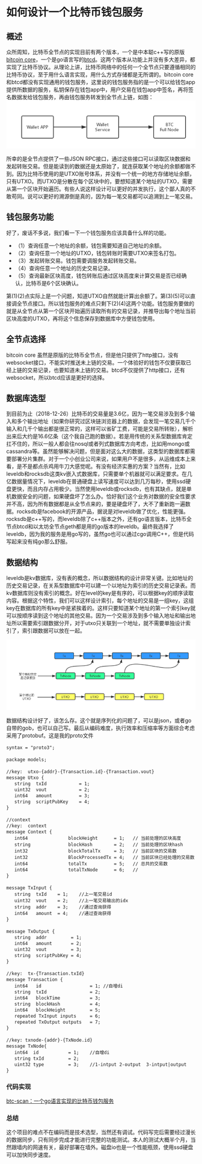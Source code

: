 # 如何设计一个比特币钱包服务

## 概述
众所周知，比特币全节点的实现目前有两个版本，一个是中本聪c++写的原版[bitcoin core](https://github.com/bitcoin/bitcoin)，一个是go语言写的[btcd](https://github.com/btcsuite/btcd)。这两个版本从功能上并没有多大差异，都实现了比特币协议。从理论上讲，比特币网络中的任何一个全节点只要遵循相同的比特币协议，至于用什么语言实现，用什么方式存储都是无所谓的。bitcoin core和btcd都没有实现通用的钱包服务，这里说的钱包服务指的是一个可以给钱包app提供所数据的服务，私钥保存在钱包app中，用户交易在钱包app中签名，再将签名数据发给钱包服务，再由钱包服务转发到全节点上链，如图：
 ![](https://raw.githubusercontent.com/liyue201/btc-wallet-service-design/master/btc-wallet.jpg)
 
所幸的是全节点提供了一些JSON RPC接口，通过这些接口可以读取区块数据和发起转账交易。但是能读到的数据还是太原始了，就连获取某个地址的余额都做不到。因为比特币使用的是UTXO账号体系，并没有一个统一的地方存储地址余额，只有UTXO。而UTXO是分散在每个区块中的，要想知道某个地址的UTXO，需要从第一个区块开始遍历。有些人说这样设计可以更好的并发执行，这个鄙人真的不敢苟同。说可以更好的溯源倒是真的，因为每一笔交易都可以追溯到上一笔交易。

## 钱包服务功能
好了，废话不多说，我们看一下一个钱包服务应该具备什么样的功能。

* （1）查询任意一个地址的余额，钱包需要知道自己地址的余额。
* （2）查询任意一个地址的UTXO，钱包转账时需要UTXO来签名打包。
* （3）发起转账交易。钱包需要调服务发起转账交易。
* （4）查询任意一个地址的历史交易记录。
* （5）查询最新区块高度，钱包转账后通过区块高度来计算交易是否已经确认，比特币是6个区块确认。

第(1)(2)点实际上是一个问题，知道UTXO自然就能计算出余额了。第(3)(5)可以直接调全节点接口。所以钱包服务的难点只剩下(2)(4)这两个功能。钱包服务要做的就是从全节点从第一个区块开始遍历读取所有的交易记录，并推导出每个地址当前区块高度的UTXO，再将这个信息保存到数据库中方便钱包使用。

## 全节点选择
bitcoin core 虽然是原版的比特币全节点，但是他只提供了http接口，没有websocket接口，不能实时推送未上链的交易。一个体验好的钱包不仅要获取已经上链的交易记录，也要知道未上链的交易。btcd不仅提供了http接口，还有websocket，所以btcd应该是更好的选择。

## 数据库选型
到目前为止（2018-12-26）比特币的交易量是3.6亿，因为一笔交易涉及到多个输入和多个输出地址（如果你研究过区块链浏览器上的数据，会发现一笔交易几千个输入和几千个输出都是很正常的，这样可以省矿工费，可能是交易所转账），解析出来后大约是16.6亿条（这个我自己跑的数据）。若是用传统的关系型数据库肯定扛不住的，所以一般人都会往nosql或者列式数据库方向考虑，比如用mongo或cassandra等。虽然能够解决问题，但是面对这么大的数据，这类型的数据库都需要部署分片集群。对于一个小创业公司来说，如果用户不是很多，从运维成本上来看，是不是都点杀鸡用牛刀大感觉呢。有没有经济实惠的方案？当然有，比如leveldb和rocksdb这类kv嵌入式数据库，只需要单个机器就可以满足要求。在几亿数据量情况下，leveldb在普通硬盘上读写速度可以达到几万每秒，使用ssd硬盘更快，而且内存占用极少。当然使用leveldb或rocksdb，也有其缺点，就是单机数据安全的问题，如果硬盘坏了怎么办。恰好我们这个业务对数据的安全性要求并不高，因为所有数据都是从全节点来的，要是硬盘坏了，大不了重新跑一遍数据。rocksdb是facebook的开源产品，据说是对leveldb做了优化，性能更强。rocksdb是c++写的，而leveldb除了c++版本之外，还有go语言版本，比特币全节点btcd和以太坊全节点geth都是用的go版本的leveldb。最终我选择了leveldb，因为我的服务是用go写的，虽然go也可以通过cgo调用C++，但是代码写起来没有纯go那么舒服。

## 数据结构
leveldb是kv数据库，没有表的概念，所以数据结构的设计非常关键。比如地址的历史交易记录，在关系型数据库中可以建一个以地址为索引的历史交易记录表。而kv数据库则没有索引的概念。好在level的key是有序的，可以根据key的顺序读取内容。根据这个特性，我们可以这样设计索引，每个地址的交易是一组key，这组key在数据库的所有key中是紧挨着的。这样只要知道某个地址的第一个索引key就可以按顺序读到这个地址的其他交易。因为一个交易涉及到多个输入地址和输出地址所以需要索引跟数据分开，对于utxo只关联到一个地址，就不需要单独设计索引了，索引跟数据可以放在一起。

 ![](https://raw.githubusercontent.com/liyue201/btc-wallet-service-design/master/struct.jpg)
 
数据结构设计好了，该怎么存。这个就是序列化的问题了，可以是json，或者go自带的gob，也可以自己写。最后从编码难度，执行效率和压缩率等方面综合考虑采用了protobuf。这是我的proto文件
 
 ```
 syntax = "proto3";

package models;

//key:  utxo-{addr}-{Transaction.id}-{Transaction.vout}
message Utxo {
    string  txId            = 1;
    uint32  vout            = 2;
    int64   amount          = 3;
    string  scriptPubKey    = 4;
}

//context
//key:  context
message Context {
    int64               blockHeight      = 1;   // 当前处理的区块高度
    string              blockHash        = 2;   // 当前处理的区块hash
    int32               blockTotalTx     = 3;   // 当前区块的交易数
    int32               BlockProcessedTx = 4;   // 当前区块已经处理的交易数
    int64               totalTx          = 5;   // 总共的交易数
    int64               totalTxNode      = 6;   //
}

message TxInput {
    string  txId    = 1;    //上一笔交易id
    uint32  vout    = 2;    //上一笔交易输出的idx
    string  addr    = 3;    //通过查询获得
    int64   amount  = 4;    //通过查询获得
}

message TxOutput {
    string  addr         = 1;
    int64   amount       = 2;
    uint32  vout         = 3;
    string  scriptPubKey = 4;
}

//key:  tx-{Transaction.txId}
message Transaction {
    int64   id                  = 1; //自增di
    string  txId                = 2;
    int64   blockTime           = 3;
    string  blockHash           = 4;
    int64   blockHeight         = 5;
    repeated TxInput inputs     = 6;
    repeated TxOutput outputs   = 7;
}

//key: txnode-{addr}-{TxNode.id}
message TxNode{
    int64  id           = 1;    //自增di
    string txId         = 2;
    uint32 type         = 3;    //1-intput 2-output  3-intput|output
}

 ```

### 代码实现
[btc-scan：一个go语言实现的比特币钱包服务](https://github.com/liyue201/btc-scan)

### 总结
这个项目的难点不在编码而是技术选型，当然还有调试。代码写完后需要经过漫长的数据同步，只有同步完成才能进行完整的功能测试。本人的测试大概半个月，当然跟墙内的网速有关，最好部署在墙外。磁盘io也是一个性能瓶颈，使用ssd硬盘可以加快同步速度。

